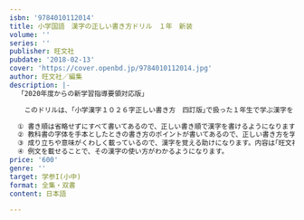 ```yaml
---
isbn: '9784010112014'
title: 小学国語　漢字の正しい書き方ドリル　１年　新装
volume: ''
series: ''
publisher: 旺文社
pubdate: '2018-02-13'
cover: 'https://cover.openbd.jp/9784010112014.jpg'
author: 旺文社／編集
description: |-
  「2020年度からの新学習指導要領対応版」

  　このドリルは、｢小学漢字１０２６字正しい書き方　四訂版｣で扱った１年生で学ぶ漢字を「正しく」書けるようになることを目的としています。

  ① 書き順は省略せずにすべて書いてあるので、正しい書き順で漢字を書けるようになります。
  ② 教科書の字体を手本としたときの書き方のポイントが書いてあるので、正しい書き方を学ぶことができます。
  ③ 成り立ちや意味がくわしく載っているので、漢字を覚える助けになります。内容は｢旺文社漢字典(第三版)｣を参考にしています。
  ④ 例文を載せることで、その漢字の使い方がわかるようになります。
price: '600'
genre: ''
target: 学参I(小中)
format: 全集・双書
content: 日本語

---
```

